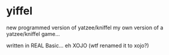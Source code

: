 # yiffel
new programmed version of yatzee/kniffel
my own version of a yatzee/kniffel game...

written in REAL Basic... eh XOJO (wtf renamed it to xojo?)
